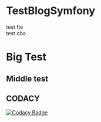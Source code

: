# TestBlogSymfony
test fte  
test cbo
# Big Test
## Middle test  

## CODACY
[![Codacy Badge](https://app.codacy.com/project/badge/Grade/2921d820c2254979bd6795b6e89c55c4)](https://app.codacy.com/gh/cedb13/TestBlogSymfony/dashboard?utm_source=gh&utm_medium=referral&utm_content=&utm_campaign=Badge_grade)
